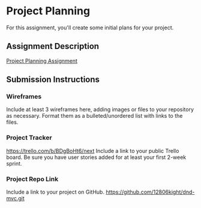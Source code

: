 # Project Planning
For this assignment, you'll create some initial plans for your project.

## Assignment Description
[Project Planning Assignment](https://education.launchcode.org/liftoff/modules/assignments/project-planning)

## Submission Instructions

### Wireframes

Include at least 3 wireframes here, adding images or files to your repository as necessary. Format them as a bulleted/unordered list with links to the files.

### Project Tracker
https://trello.com/b/BDgBoHt6/next
Include a link to your public Trello board. Be sure you have user stories added for at least your first 2-week sprint.

### Project Repo Link

Include a link to your project on GitHub.
https://github.com/12806kight/dnd-mvc.git